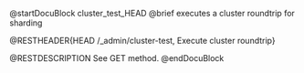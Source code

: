 
@startDocuBlock cluster_test_HEAD
@brief executes a cluster roundtrip for sharding

@RESTHEADER{HEAD /_admin/cluster-test, Execute cluster roundtrip}

@RESTDESCRIPTION
See GET method.
@endDocuBlock

